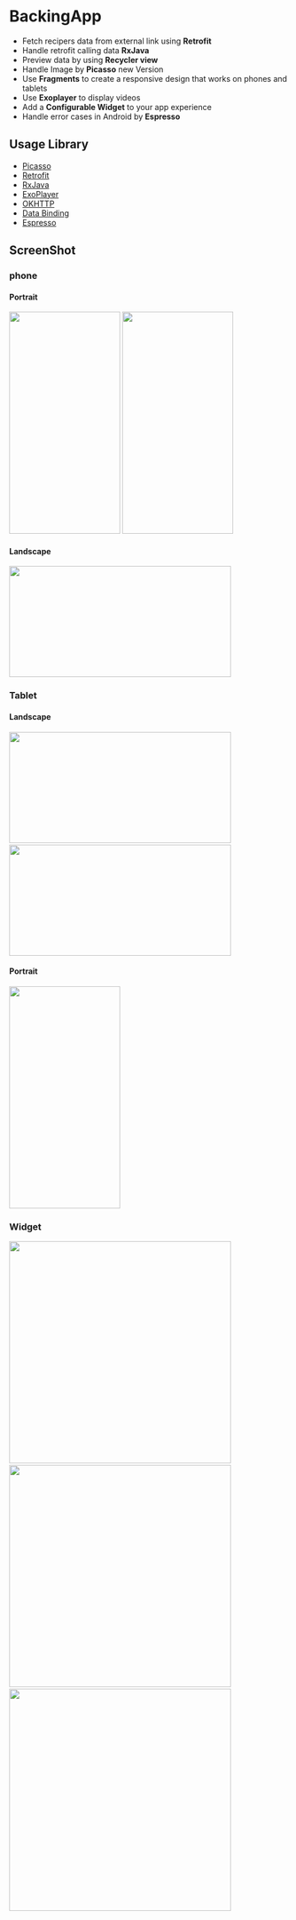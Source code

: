 # BackingApp
- Fetch recipers data from external link using **Retrofit**
- Handle retrofit calling data **RxJava**
- Preview data by using **Recycler view**
- Handle Image by **Picasso** new Version
- Use **Fragments** to create a responsive design that works on phones and tablets
- Use **Exoplayer** to display videos
- Add a **Configurable Widget** to your app experience
- Handle error cases in Android by **Espresso**

## Usage Library



- [Picasso](https://square.github.io/picasso/)
- [Retrofit](https://square.github.io/retrofit/)
- [RxJava](https://github.com/ReactiveX/RxJava)
- [ExoPlayer](https://github.com/google/ExoPlayer)
- [OKHTTP](https://square.github.io/okhttp/)
- [Data Binding](https://developer.android.com/topic/libraries/data-binding/index.html)
- [Espresso](https://developer.android.com/training/testing/espresso/index.html)


## ScreenShot

### phone
#### Portrait
<img src="https://user-images.githubusercontent.com/34917869/38523249-34106c56-3c4b-11e8-92b8-9d64d2ae68d9.png" width="200" height="400">&nbsp;<img src="https://user-images.githubusercontent.com/34917869/38523490-f5d64914-3c4b-11e8-8ff2-5545a547ae5c.png" width="200" height="400">

#### Landscape
<img src="https://user-images.githubusercontent.com/34917869/38523365-8a8ce762-3c4b-11e8-8ea0-59281bb392cb.png" width="400" height="200">

### Tablet
#### Landscape
<img src="https://user-images.githubusercontent.com/34917869/38523700-a2403002-3c4c-11e8-9a11-21bb5d356bdd.png" width="400" height="200">&nbsp;<img src="https://user-images.githubusercontent.com/34917869/38523737-bd43f7e4-3c4c-11e8-914b-b1f06a057b89.png" width="400" height="200">

#### Portrait
<img src="https://user-images.githubusercontent.com/34917869/38523779-d93fef0c-3c4c-11e8-8dd2-645475229f6f.png" width="200" height="400">


### Widget
<img src="https://user-images.githubusercontent.com/34917869/38523984-61ec7352-3c4d-11e8-9487-03a85e89bb2b.png" width="400" height="400">&nbsp;<img src="https://user-images.githubusercontent.com/34917869/38524002-7b8bdfd2-3c4d-11e8-8d80-2bda9a1aaef9.png" width="400" height="400">&nbsp;<img src="https://user-images.githubusercontent.com/34917869/38524044-97325180-3c4d-11e8-9cd9-24a2a1c61e15.png" width="400" height="400">
